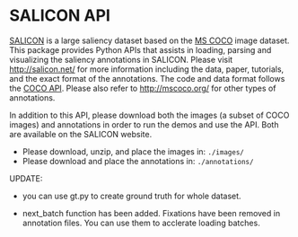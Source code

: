# SALICON API

[SALICON](http://salicon.net) is a large saliency dataset based on the [MS COCO](http://mscoco.org) image dataset. This package provides Python APIs that assists in loading, parsing and visualizing the saliency annotations in SALICON. Please visit http://salicon.net/ for more information including the data, paper, tutorials, and the exact format of the annotations. The code and data format follows the [COCO API](https://github.com/pdollar/coco). Please also refer to http://mscoco.org/ for other types of annotations.

In addition to this API, please download both the images (a subset of COCO images) and annotations in order to run the demos and use the API. Both are available on the SALICON website.

* Please download, unzip, and place the images in: `./images/`
* Please download and place the annotations in: `./annotations/`




UPDATE:

* you can use gt.py to create ground truth for whole dataset.

* next_batch function has been added. Fixations have been removed in annotation files. You can use them to acclerate loading batches.


